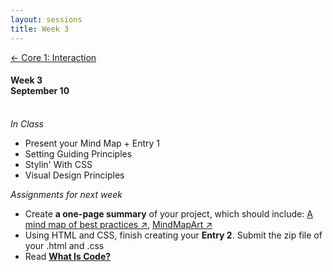 ```yaml
---
layout: sessions
title: Week 3
---
```


[<span class="nav-color">← Core 1: Interaction</span>](core1-interaction.github.io)

#### Week 3 <br>September 10<br><br>


*In Class*  
+ Present your Mind Map + Entry 1
+ Setting Guiding Principles
+ Stylin' With CSS
+ Visual Design Principles


*Assignments for next week*	
+ Create **a one-page summary** of your project, which should include: [<u>A mind map of best practices ↗</u>](https://files.antarcticastartshere.net/dmgy6053/img/W02_mind_map_best_practices.png), [<u>MindMapArt ↗</u>](https://www.mindmapart.com/)
+ Using HTML and CSS, finish creating your **Entry 2**. Submit the zip file of your .html and .css
+ Read **[<u>What Is Code?</u>](https://www.bloomberg.com/graphics/2015-paul-ford-what-is-code/)**
